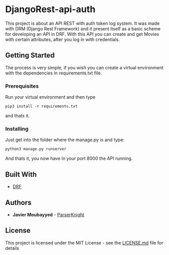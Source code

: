 # DjangoRest-api-auth

This project is about an API REST with auth token log system. It was made with DRM (Django Rest Framework) and it present itself as a basic scheme for developing an API in DRF. With this API you can create and get Movies with certain attributes, after you log in with credentials.

## Getting Started

The process is very simple, if you wish you can create a virtual environment with the dependencies in requirements.txt file.

### Prerequisites

Run your virtual environment and then type

```
pip3 install -r requirements.txt

```
and thats it.

### Installing

Just get into the folder where the manage.py is and type:

```
python3 manage.py runserver
```

And thats it, you now have in your port 8000 the API running.

## Built With

* [DRF](https://www.django-rest-framework.org/)

## Authors

* **Javier Moubayyed** - [ParserKnight](https://github.com/ParserKnight)

## License

This project is licensed under the MIT License - see the [LICENSE.md](LICENSE.md) file for details



